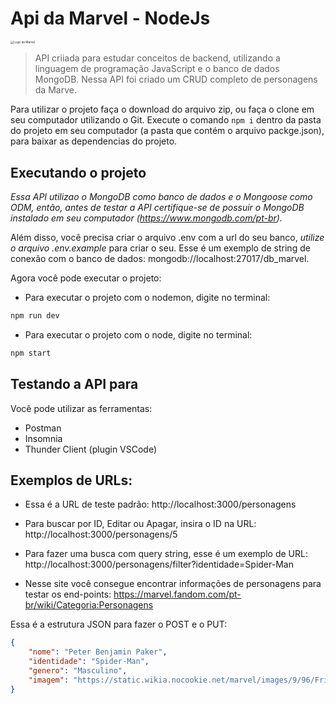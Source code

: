 # Api da Marvel - NodeJs

<img src="https://img.elo7.com.br/product/zoom/24D6EEC/quadro-marvel-logo-tamanho-grande-45x35-cm-quadro-homem-de-ferro.jpg" alt="Logo da Marvel" style="zoom:33%"/>

> API criiada para estudar conceitos de backend, utilizando a linguagem de programação JavaScript e o banco de dados MongoDB. Nessa API foi criado um CRUD completo de personagens da Marve.

Para utilizar o projeto faça o download do arquivo zip, ou faça o clone em seu computador utilizando o Git. Execute o comando `npm i` dentro da pasta do projeto em seu computador (a pasta que contém o arquivo packge.json), para baixar as dependencias do projeto.

## Executando o projeto

_Essa API utilizao o MongoDB como banco de dados e o Mongoose como ODM, então, antes de testar a API certifique-se de possuir o MongoDB instalado em seu computador (https://www.mongodb.com/pt-br)._

Além disso, você precisa criar o arquivo .env com a url do seu banco, _utilize o arquivo .env.example_ para criar o seu. Esse é um exemplo de string de conexão com o banco de dados: mongodb://localhost:27017/db_marvel.

Agora você pode executar o projeto:

- Para executar o projeto com o nodemon, digite no terminal:

```bash
npm run dev
```

- Para executar o projeto com o node, digite no terminal:

```bash
npm start
```

## Testando a API para

Você pode utilizar as ferramentas:

- Postman
- Insomnia
- Thunder Client (plugin VSCode)

## Exemplos de URLs:

* Essa é a URL de teste padrão: http://localhost:3000/personagens

* Para buscar por ID, Editar ou Apagar, insira o ID na URL: http://localhost:3000/personagens/5

* Para fazer uma busca com query string, esse é um exemplo de URL: http://localhost:3000/personagens/filter?identidade=Spider-Man

* Nesse site você consegue encontrar informações de personagens para testar os end-points: https://marvel.fandom.com/pt-br/wiki/Categoria:Personagens

Essa é a estrutura JSON para fazer o POST e o PUT:
```json
{
    "nome": "Peter Benjamin Paker",
    "identidade": "Spider-Man",
    "genero": "Masculino",
    "imagem": "https://static.wikia.nocookie.net/marvel/images/9/96/Friendly_Neighborhood_Spider-Man_Vol_2_8_Granov_Variant_Textless.jpg/revision/latest/scale-to-width-down/333?cb=20190906235758&path-prefix=pt-br"
}
```
